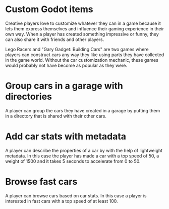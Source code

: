 # Custom Godot items

Creative players love to customize whatever they can in a game because it lets them express themselves and influence their gaming experience in their own way. When a player has created something impressive or funny, they can also share it with friends and other players.

Lego Racers and "Gary Gadget: Building Cars" are two games where players can construct cars any way they like using parts they have collected in the game world. Without the car customization mechanic, these games would probably not have become as popular as they were.

<include subject="item">

[](/src/docs/content/utility/editor-intro.md)

</include>

<include subject="car">

[](/src/docs/content/utility/share-subject-with-other-players.md)
[](/src/docs/content/utility/save-subject-locally.md)
[](/src/docs/content/utility/load-subject.md)

<include container="bookmarks" scenario="When a player wants to bookmark another player's car for inspiration, so that they can find it later">

[](/src/docs/content/utility/add-subject-to-container.md)

</include>

[](/src/docs/content/utility/share-subjects-with-friends-using-memorable-custom-keys.md)

</include>

# Group cars in a garage with directories

A player can group the cars they have created in a garage by putting them in a directory that is shared with their other cars.

<include subject="car" directory="my_garage">

[](/src/docs/content/utility/directory-snippet.md)

</include>

<include subject="car">

[](/src/docs/content/utility/browse-subjects-by-a-player.md)

</include>

# Add car stats with metadata

A player can describe the properties of a car by with the help of lightweight metadata. In this case the player has made a car with a top speed of 50, a weight of 1500 and it takes 5 seconds to accelerate from 0 to 50.

<include subject="car" prop1="speed" value1="50" prop2="weight" value2="1500" prop3="acceleration" value3="5">

[](/src/docs/content/utility/save-metadata-snippet.md)

</include>

# Browse fast cars

A player can browse cars based on car stats. In this case a player is interested in fast cars with a top speed of at least 100.

<include subject="map" prop="speed" value="100">

[](/src/docs/content/utility/filter-min-snippet.md)

</include>

<include subject="car">

[](/src/docs/content/utility/upvote-good-subjects.md)
[](/src/docs/content/utility/browse-a-players-upvoted-subjects.md)
[](/src/docs/content/utility/browse-top-voted-subjects.md)
[](/src/docs/content/utility/search-memorable-subjects-by-name.md)

</include>
